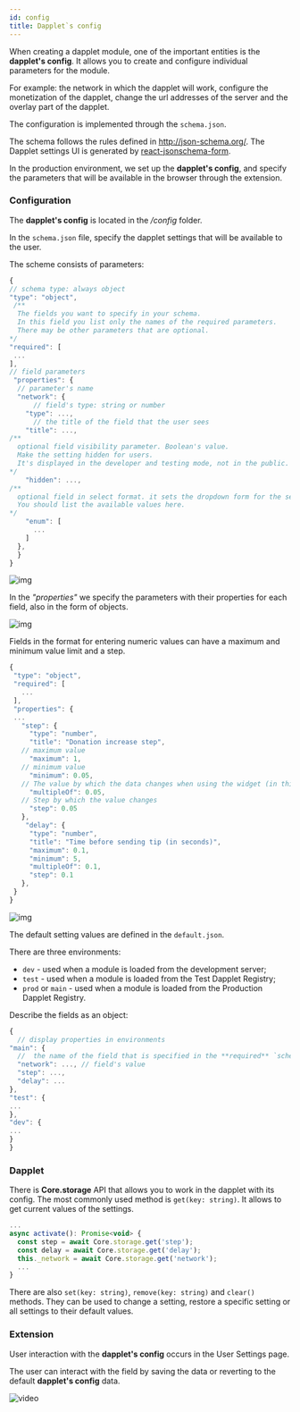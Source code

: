 ```yaml
---
id: config
title: Dapplet`s config
---
```


When creating a dapplet module, one of the important entities is the **dapplet's config**. It allows you to create and configure individual parameters for the module.

For example: the network in which the dapplet will work, configure the monetization of the dapplet, change the url addresses of the server and the overlay part of the dapplet.

The configuration is implemented through the `schema.json`.

The schema follows the rules defined in http://json-schema.org/.
The Dapplet settings UI is generated by [react-jsonschema-form](https://react-jsonschema-form.readthedocs.io/en/latest/usage/single/).

In the production environment, we set up the **dapplet's config**, and specify the parameters that will be available in the browser through the extension.

### Configuration

The **dapplet's config** is located in the _/config_ folder.

In the `schema.json` file, specify the dapplet settings that will be available to the user.

The scheme consists of parameters:

```js
{
// schema type: always object
"type": "object",
 /**
  The fields you want to specify in your schema.
  In this field you list only the names of the required parameters.
  There may be other parameters that are optional.
*/
"required": [
 ...
],
// field parameters
 "properties": {
  // parameter's name
  "network": {
      // field's type: string or number
    "type": ...,
      // the title of the field that the user sees
    "title": ...,
/**
  optional field visibility parameter. Boolean's value.
  Make the setting hidden for users.
  It's displayed in the developer and testing mode, not in the public.
*/
    "hidden": ...,
/**
  optional field in select format. it sets the dropdown form for the setting.
  You should list the available values here.
*/
    "enum": [
      ...
    ]
  },
  }
}
```

![img](/img/con_01.png)

In the _"properties"_ we specify the parameters with their properties for each field, also in the form of objects.

![img](/img/con_02.png)

Fields in the format for entering numeric values can have a maximum and minimum value limit and a step.

```js
{
 "type": "object",
 "required": [
   ...
 ],
 "properties": {
 ...
   "step": {
     "type": "number",
     "title": "Donation increase step",
   // maximum value
     "maximum": 1,
   // minimum value
     "minimum": 0.05,
   // The value by which the data changes when using the widget (in this example, clicking on the arrow)
     "multipleOf": 0.05,
   // Step by which the value changes
     "step": 0.05
   },
    "delay": {
     "type": "number",
     "title": "Time before sending tip (in seconds)",
     "maximum": 0.1,
     "minimum": 5,
     "multipleOf": 0.1,
     "step": 0.1
   },
 }
}
```

![img](/img/con_03.png)

The default setting values are defined in the `default.json`.

There are three environments:

- `dev` - used when a module is loaded from the development server;
- `test` - used when a module is loaded from the Test Dapplet Registry;
- `prod` or `main` - used when a module is loaded from the Production Dapplet Registry.

Describe the fields as an object:

```js
{
  // display properties in environments
"main": {
  //  the name of the field that is specified in the **required** `schema.json`
  "network": ..., // field's value
  "step": ...,
  "delay": ...
},
"test": {
...
},
"dev": {
...
}
}
```

### Dapplet

There is **Core.storage** API that allows you to work in the dapplet with its config.
The most commonly used method is `get(key: string)`. It allows to get current values of the settings.

```js
...
async activate(): Promise<void> {
  const step = await Core.storage.get('step');
  const delay = await Core.storage.get('delay');
  this._network = await Core.storage.get('network');
  ...
}
```

There are also `set(key: string)`, `remove(key: string)` and `clear()` methods. They can be used to change a setting, restore a specific setting or all settings to their default values.

### Extension

User interaction with the **dapplet's config** occurs in the User Settings page.

The user can interact with the field by saving the data or reverting to the default **dapplet's config** data.

![video](/video/con_01.gif)
